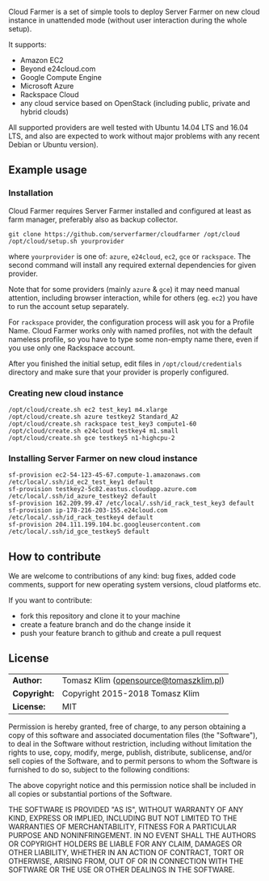 Cloud Farmer is a set of simple tools to deploy Server Farmer on new cloud instance
in unattended mode (without user interaction during the whole setup).

It supports:

- Amazon EC2
- Beyond e24cloud.com
- Google Compute Engine
- Microsoft Azure
- Rackspace Cloud
- any cloud service based on OpenStack (including public, private and hybrid clouds)

All supported providers are well tested with Ubuntu 14.04 LTS and 16.04 LTS, and also
are expected to work without major problems with any recent Debian or Ubuntu version).


## Example usage

### Installation

Cloud Farmer requires Server Farmer installed and configured at least as farm manager,
preferably also as backup collector.

```
git clone https://github.com/serverfarmer/cloudfarmer /opt/cloud
/opt/cloud/setup.sh yourprovider
```

where `yourprovider` is one of: `azure`, `e24cloud`, `ec2`, `gce` or `rackspace`. The
second command will install any required external dependencies for given provider.

Note that for some providers (mainly `azure` & `gce`) it may need manual attention,
including browser interaction, while for others (eg. `ec2`) you have to run the
account setup separately.

For `rackspace` provider, the configuration process will ask you for a Profile Name.
Cloud Farmer works only with named profiles, not with the default nameless profile, so
you have to type some non-empty name there, even if you use only one Rackspace account.

After you finished the initial setup, edit files in `/opt/cloud/credentials` directory
and make sure that your provider is properly configured.

### Creating new cloud instance

```
/opt/cloud/create.sh ec2 test_key1 m4.xlarge
/opt/cloud/create.sh azure testkey2 Standard_A2
/opt/cloud/create.sh rackspace test_key3 compute1-60
/opt/cloud/create.sh e24cloud testkey4 m1.small
/opt/cloud/create.sh gce testkey5 n1-highcpu-2
```

### Installing Server Farmer on new cloud instance

```
sf-provision ec2-54-123-45-67.compute-1.amazonaws.com /etc/local/.ssh/id_ec2_test_key1 default
sf-provision testkey2-5c82.eastus.cloudapp.azure.com /etc/local/.ssh/id_azure_testkey2 default
sf-provision 162.209.99.47 /etc/local/.ssh/id_rack_test_key3 default
sf-provision ip-178-216-203-155.e24cloud.com /etc/local/.ssh/id_rack_testkey4 default
sf-provision 204.111.199.104.bc.googleusercontent.com /etc/local/.ssh/id_gce_testkey5 default
```

## How to contribute

We are welcome to contributions of any kind: bug fixes, added code comments,
support for new operating system versions, cloud platforms etc.

If you want to contribute:
- fork this repository and clone it to your machine
- create a feature branch and do the change inside it
- push your feature branch to github and create a pull request

## License

|                      |                                          |
|:---------------------|:-----------------------------------------|
| **Author:**          | Tomasz Klim (<opensource@tomaszklim.pl>) |
| **Copyright:**       | Copyright 2015-2018 Tomasz Klim          |
| **License:**         | MIT                                      |

Permission is hereby granted, free of charge, to any person obtaining a copy
of this software and associated documentation files (the "Software"), to deal
in the Software without restriction, including without limitation the rights
to use, copy, modify, merge, publish, distribute, sublicense, and/or sell
copies of the Software, and to permit persons to whom the Software is
furnished to do so, subject to the following conditions:

The above copyright notice and this permission notice shall be included in all
copies or substantial portions of the Software.

THE SOFTWARE IS PROVIDED "AS IS", WITHOUT WARRANTY OF ANY KIND, EXPRESS OR
IMPLIED, INCLUDING BUT NOT LIMITED TO THE WARRANTIES OF MERCHANTABILITY,
FITNESS FOR A PARTICULAR PURPOSE AND NONINFRINGEMENT. IN NO EVENT SHALL THE
AUTHORS OR COPYRIGHT HOLDERS BE LIABLE FOR ANY CLAIM, DAMAGES OR OTHER
LIABILITY, WHETHER IN AN ACTION OF CONTRACT, TORT OR OTHERWISE, ARISING FROM,
OUT OF OR IN CONNECTION WITH THE SOFTWARE OR THE USE OR OTHER DEALINGS IN THE
SOFTWARE.
